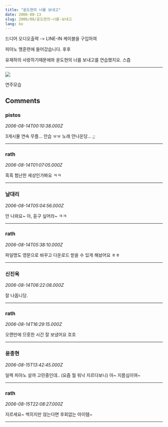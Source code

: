```yaml
---
title: "윤도현의 너를 보내고"
date: 2006-08-13
slug: 2006/08/윤도현의-너를-보내고
lang: ko
---
```


드디어 오디오출력 -> LINE-IN 케이블을 구입하여

피아노 맹훈련에 들어갔습니다. 후후 

유재하의 사랑하기때문에와 윤도현의 너를 보내고를 연습했지요.  스즙

-----------------------------------------------------------

![](/img/rath_piano01.jpg)

연주모습

## Comments

### pistos
*2006-08-14T00:10:38.000Z*

3게시물 연속 무플... 안습 ㅠㅠ
노래 안나온당... ;;

---

### rath
*2006-08-14T01:07:05.000Z*

흑흑 험난한 세상인가봐요 ㅋㅋ

---

### 날대리
*2006-08-14T05:04:56.000Z*

안 나와요~ 아, 듣구 싶어라~ ㅋㅋ

---

### rath
*2006-08-14T05:38:10.000Z*

파일명도 영문으로 바꾸고 다운로드 받을 수 있게 해놨어요 ㅎㅎ

---

### 신진욱
*2006-08-14T06:22:08.000Z*

잘 나옵니당.

---

### rath
*2006-08-14T16:29:15.000Z*

오랜만에 므흣한 시간 잘 보냈어요 흐흐

---

### 윤종현
*2006-08-15T13:42:45.000Z*

일렉 피아노 살까 고민중인데.. (요즘 뭘 워낙 지르다보니)
아~ 지름심이여~

---

### rath
*2006-08-15T22:08:27.000Z*

지르세요~ 썩히지만 않는다면 후회없는 아이템~

---

